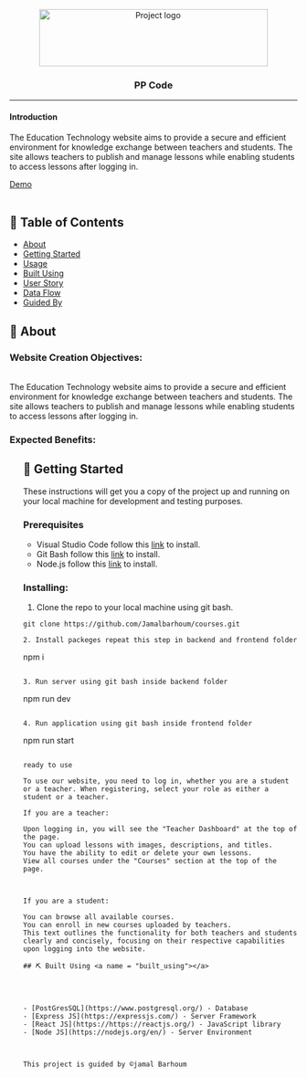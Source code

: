 <p align="center">
<a  target="_blank" rel="noopener noreferrer">
 <img width="400px" height="100px" src="https://static.vecteezy.com/system/resources/previews/019/582/780/non_2x/plastic-recycling-code-symbol-pp-recycling-symbol-for-plastic-simple-flat-icon-vector.jpg" alt="Project logo">
 </a>
</p>

<h3 align="center">PP Code
</h3>

---

<p align="center">
<h4>Introduction</h4>
The Education Technology website aims to provide a secure and efficient environment for knowledge exchange between teachers and students. The site allows teachers to publish and manage lessons while enabling students to access lessons after logging in.

    
<a href=''>Demo</a>
<br> 
    <br> 
</p>

## 📝 Table of Contents

- [About](#about)
- [Getting Started](#getting_started)
- [Usage](#usage)
- [Built Using](#built_using)
- [User Story](#user_story)
- [Data Flow](#data_flow)
- [Guided By](#guided_by)

## 🧐 About <a name = "about"></a>
<h3>Website Creation Objectives:</h3>
<br>
The Education Technology website aims to provide a secure and efficient environment for knowledge exchange between teachers and students. The site allows teachers to publish and manage lessons while enabling students to access lessons after logging in. 
<br>
<h3>Expected Benefits:</h3>

<ul>



## 🏁 Getting Started <a name = "getting_started"></a>

These instructions will get you a copy of the project up and running on your local machine for development and testing purposes.

### Prerequisites

- Visual Studio Code follow this <a href='https://code.visualstudio.com/download'>link</a> to install.
- Git Bash follow this <a href='https://git-scm.com/downloads'>link</a> to install.
- Node.js follow this <a href='https://nodejs.org/en/download'>link</a> to install.

### Installing:

1. Clone the repo to your local machine using git bash.

```
git clone https://github.com/Jamalbarhoum/courses.git

2. Install packeges repeat this step in backend and frontend folder

```
npm i
```

3. Run server using git bash inside backend folder

```
npm run dev
```

4. Run application using git bash inside frontend folder

```
npm run start
```

ready to use

To use our website, you need to log in, whether you are a student or a teacher. When registering, select your role as either a student or a teacher.

If you are a teacher:

Upon logging in, you will see the "Teacher Dashboard" at the top of the page.
You can upload lessons with images, descriptions, and titles.
You have the ability to edit or delete your own lessons.
View all courses under the "Courses" section at the top of the page.



If you are a student:

You can browse all available courses.
You can enroll in new courses uploaded by teachers.
This text outlines the functionality for both teachers and students clearly and concisely, focusing on their respective capabilities upon logging into the website.

## ⛏️ Built Using <a name = "built_using"></a>




- [PostGresSQL](https://www.postgresql.org/) - Database
- [Express JS](https://expressjs.com/) - Server Framework
- [React JS](https://https://reactjs.org/) - JavaScript library
- [Node JS](https://nodejs.org/en/) - Server Environment



This project is guided by ©️jamal Barhoum
